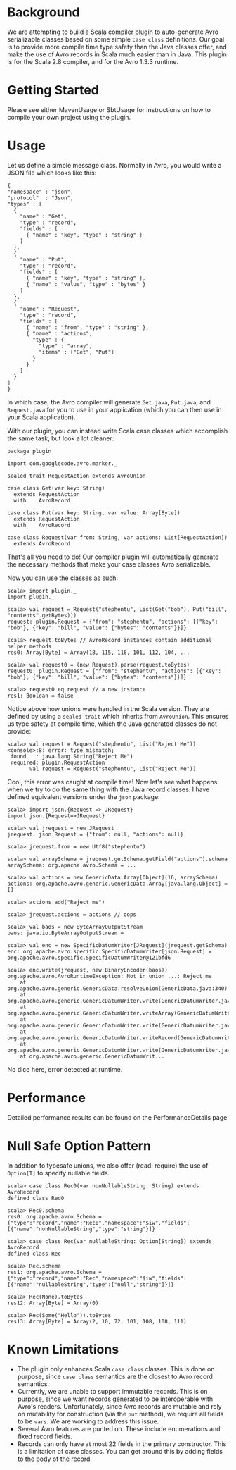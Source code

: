 # Background #
We are attempting to build a Scala compiler plugin to auto-generate [Avro](http://avro.apache.org/) serializable classes based on some simple `case class` definitions. Our goal is to provide more compile time type safety than the Java classes offer, and make the use of Avro records in Scala much easier than in Java. This plugin is for the Scala 2.8 compiler, and for the Avro 1.3.3 runtime.

# Getting Started #
Please see either MavenUsage or SbtUsage for instructions on how to compile your own project using the plugin.

# Usage #
Let us define a simple message class. Normally in Avro, you would write a JSON
file which looks like this:
```
{                                                                              
"namespace" : "json",
"protocol"  : "Json",
"types" : [
  { 
    "name" : "Get", 
    "type" : "record", 
    "fields" : [
      { "name" : "key", "type" : "string" }
    ]
  },
  { 
    "name" : "Put", 
    "type" : "record", 
    "fields" : [
      { "name" : "key", "type" : "string" },
      { "name" : "value", "type" : "bytes" }
    ]
  },
  { 
    "name" : "Request", 
    "type" : "record", 
    "fields" : [
      { "name" : "from", "type" : "string" },
      { "name" : "actions", 
        "type" : {
          "type" : "array",
          "items" : ["Get", "Put"]
        }
      }
    ]
  }
]
}
```
In which case, the Avro compiler will generate `Get.java`, `Put.java`, and `Request.java` for you to use in your application (which you can then use in your Scala application).

With our plugin, you can instead write Scala case classes which accomplish the same task, but look a lot cleaner:
```
package plugin

import com.googlecode.avro.marker._

sealed trait RequestAction extends AvroUnion

case class Get(var key: String)
  extends RequestAction 
  with    AvroRecord

case class Put(var key: String, var value: Array[Byte])
  extends RequestAction
  with    AvroRecord

case class Request(var from: String, var actions: List[RequestAction])
  extends AvroRecord
```

That's all you need to do! Our compiler plugin will automatically generate the necessary methods that make your case classes Avro serializable.

Now you can use the classes as such:
```
scala> import plugin._
import plugin._

scala> val request = Request("stephentu", List(Get("bob"), Put("bill", "contents".getBytes)))
request: plugin.Request = {"from": "stephentu", "actions": [{"key": "bob"}, {"key": "bill", "value": {"bytes": "contents"}}]}

scala> request.toBytes // AvroRecord instances contain additional helper methods
res0: Array[Byte] = Array(18, 115, 116, 101, 112, 104, ...

scala> val request0 = (new Request).parse(request.toBytes)
request0: plugin.Request = {"from": "stephentu", "actions": [{"key": "bob"}, {"key": "bill", "value": {"bytes": "contents"}}]}

scala> request0 eq request // a new instance
res1: Boolean = false
```

Notice above how unions were handled in the Scala version. They are defined by using a `sealed trait` which inherits from `AvroUnion`. This ensures us type safety at compile time, which the Java generated classes do not provide:
```
scala> val request = Request("stephentu", List("Reject Me"))
<console>:8: error: type mismatch;
 found   : java.lang.String("Reject Me")
 required: plugin.RequestAction
       val request = Request("stephentu", List("Reject Me"))
```
Cool, this error was caught at compile time! Now let's see what happens when we try to do the same thing with the Java record classes. I have defined equivalent versions under the `json` package:
```
scala> import json.{Request => JRequest}
import json.{Request=>JRequest}

scala> val jrequest = new JRequest
jrequest: json.Request = {"from": null, "actions": null}

scala> jrequest.from = new Utf8("stephentu")

scala> val arraySchema = jrequest.getSchema.getField("actions").schema
arraySchema: org.apache.avro.Schema = ...

scala> val actions = new GenericData.Array[Object](16, arraySchema)
actions: org.apache.avro.generic.GenericData.Array[java.lang.Object] = []

scala> actions.add("Reject me")

scala> jrequest.actions = actions // oops

scala> val baos = new ByteArrayOutputStream
baos: java.io.ByteArrayOutputStream = 

scala> val enc = new SpecificDatumWriter[JRequest](jrequest.getSchema)
enc: org.apache.avro.specific.SpecificDatumWriter[json.Request] = org.apache.avro.specific.SpecificDatumWriter@121bfd6

scala> enc.write(jrequest, new BinaryEncoder(baos))                   
org.apache.avro.AvroRuntimeException: Not in union ...: Reject me
	at org.apache.avro.generic.GenericData.resolveUnion(GenericData.java:340)
	at org.apache.avro.generic.GenericDatumWriter.write(GenericDatumWriter.java:67)
	at org.apache.avro.generic.GenericDatumWriter.writeArray(GenericDatumWriter.java:117)
	at org.apache.avro.generic.GenericDatumWriter.write(GenericDatumWriter.java:64)
	at org.apache.avro.generic.GenericDatumWriter.writeRecord(GenericDatumWriter.java:89)
	at org.apache.avro.generic.GenericDatumWriter.write(GenericDatumWriter.java:62)
	at org.apache.avro.generic.GenericDatumWrit...
```
No dice here, error detected at runtime.

# Performance #
Detailed performance results can be found on the PerformanceDetails page

# Null Safe Option Pattern #
In addition to typesafe unions, we also offer (read: require) the use of `Option[T]` to specify nullable fields.
```
scala> case class Rec0(var nonNullableString: String) extends AvroRecord
defined class Rec0

scala> Rec0.schema
res0: org.apache.avro.Schema = {"type":"record","name":"Rec0","namespace":"$iw","fields":[{"name":"nonNullableString","type":"string"}]}

scala> case class Rec(var nullableString: Option[String]) extends AvroRecord
defined class Rec

scala> Rec.schema
res1: org.apache.avro.Schema = {"type":"record","name":"Rec","namespace":"$iw","fields":[{"name":"nullableString","type":["null","string"]}]}

scala> Rec(None).toBytes
res12: Array[Byte] = Array(0)

scala> Rec(Some("Hello")).toBytes
res13: Array[Byte] = Array(2, 10, 72, 101, 108, 108, 111)
```

# Known Limitations #
  * The plugin only enhances Scala `case class` classes. This is done on purpose, since `case class` semantics are the closest to Avro record semantics.
  * Currently, we are unable to support immutable records. This is on purpose, since we want records generated to be interoperable with Avro's readers. Unfortunately, since Avro records are mutable and rely on mutability for construction (via the `put` method), we  require all fields to be `vars`. We are working to address this issue.
  * Several Avro features are punted on. These include enumerations and fixed record fields.
  * Records can only have at most 22 fields in the primary constructor. This is a limitation of case classes. You can get around this by adding fields to the body of the record.